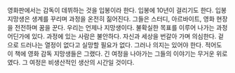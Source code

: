 영화판에서는 감독이 데뷔하는 것을 입봉이라 한다. 입봉에 10년이 걸리기도 한다. 입봉 지망생은 생계를 꾸리며 과정을 온전히 짊어진다. 그들은 스터디, 아르바이트, 영화 현장을 전전하며 꿈을 꾼다. 우리는 언제나 지망생이다. 불확실한 목표를 이루어 나가는 과정 어딘가에 있다. 과정에 있는 사람은 불안하다. 자신과 세상을 번갈아 가며 의심한다. 겉으로 드러나는 열정이 없다고 실망할 필요가 없다. 그러나 의지는 있어야 한다. 적어도 이 책에 영화 감독 지망생들은 그랬다. 긴 여정을 나아가는 그들의 이야기는 무거운 위로였다. 그 여정은 비생산적인 생산의 시간일 것이다.